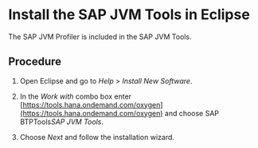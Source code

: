 <!-- loio63213799b7144929904a971e7641ff2a -->

# Install the SAP JVM Tools in Eclipse

The SAP JVM Profiler is included in the SAP JVM Tools.



## Procedure

1.  Open Eclipse and go to *Help* \> *Install New Software*.

2.  In the *Work with* combo box enter [https://tools.hana.ondemand.com/oxygen](https://tools.hana.ondemand.com/oxygen) and choose SAP BTPTools*SAP JVM Tools*.

3.  Choose *Next* and follow the installation wizard.


